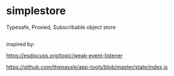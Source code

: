 # simplestore

Typesafe, Proxied, Subscribable object store

##

inspired by:

https://esdiscuss.org/topic/weak-event-listener

https://github.com/thepassle/app-tools/blob/master/state/index.js
